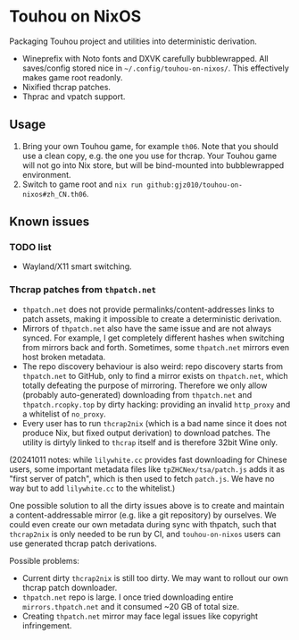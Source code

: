 Touhou on NixOS
==================

Packaging Touhou project and utilities into deterministic derivation.

- Wineprefix with Noto fonts and DXVK carefully bubblewrapped. All saves/config stored nice in `~/.config/touhou-on-nixos/`. This effectively makes game root readonly.
- Nixified thcrap patches.
- Thprac and vpatch support.


Usage
------------------

1. Bring your own Touhou game, for example `th06`. Note that you should use a clean copy, e.g. the one you use for thcrap. Your Touhou game will not go into Nix store, but will be bind-mounted into bubblewrapped environment.
2. Switch to game root and `nix run github:gjz010/touhou-on-nixos#zh_CN.th06`.


Known issues
------------------

### TODO list

- Wayland/X11 smart switching.

### Thcrap patches from `thpatch.net`

- `thpatch.net` does not provide permalinks/content-addresses links to patch assets, making it impossible to create a deterministic derivation.
- Mirrors of `thpatch.net` also have the same issue and are not always synced. For example, I get completely different hashes when switching from mirrors back and forth. Sometimes, some `thpatch.net` mirrors even host broken metadata.
- The repo discovery behaviour is also weird: repo discovery starts from `thpatch.net` to GitHub, only to find a mirror exists on `thpatch.net`, which totally defeating the purpose of mirroring. Therefore we only allow (probably auto-generated) downloading from `thpatch.net` and `thpatch.rcopky.top` by dirty hacking: providing an invalid `http_proxy` and a whitelist of `no_proxy`.
- Every user has to run `thcrap2nix` (which is a bad name since it does not produce Nix, but fixed output derivation) to download patches. The utility is dirtyly linked to `thcrap` itself and is therefore 32bit Wine only.



(20241011 notes: while `lilywhite.cc` provides fast downloading for Chinese users, some important metadata files like `tpZHCNex/tsa/patch.js` adds it as "first server of patch", which is then used to fetch `patch.js`. We have no way but to add `lilywhite.cc` to the whitelist.)

One possible solution to all the dirty issues above is to create and maintain a content-addressable mirror (e.g. like a git repository) by ourselves. We could even create our own metadata during sync with thpatch, such that `thcrap2nix` is only needed to be run by CI, and `touhou-on-nixos` users can use generated thcrap patch derivations.

Possible problems:
- Current dirty `thcrap2nix` is still too dirty. We may want to rollout our own thcrap patch downloader.
- `thpatch.net` repo is large. I once tried downloading entire `mirrors.thpatch.net` and it consumed ~20 GB of total size.
- Creating `thpatch.net` mirror may face legal issues like copyright infringement.